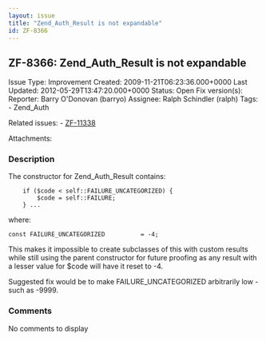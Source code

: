 ```yaml
---
layout: issue
title: "Zend_Auth_Result is not expandable"
id: ZF-8366
---
```


ZF-8366: Zend\_Auth\_Result is not expandable
---------------------------------------------

 Issue Type: Improvement Created: 2009-11-21T06:23:36.000+0000 Last Updated: 2012-05-29T13:47:20.000+0000 Status: Open Fix version(s): 
 Reporter:  Barry O'Donovan (barryo)  Assignee:  Ralph Schindler (ralph)  Tags: - Zend\_Auth
 
 Related issues: - [ZF-11338](/issues/browse/ZF-11338)
 
 Attachments: 
### Description

The constructor for Zend\_Auth\_Result contains:

 
        if ($code < self::FAILURE_UNCATEGORIZED) {
            $code = self::FAILURE;
        } ...


where:

 
    const FAILURE_UNCATEGORIZED          = -4;


This makes it impossible to create subclasses of this with custom results while still using the parent constructor for future proofing as any result with a lesser value for $code will have it reset to -4.

Suggested fix would be to make FAILURE\_UNCATEGORIZED arbitrarily low - such as -9999.

 

 

### Comments

No comments to display